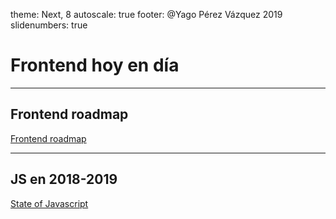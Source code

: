 theme: Next, 8
autoscale: true
footer: @Yago Pérez Vázquez 2019
slidenumbers: true

# Frontend hoy en día

---

## Frontend roadmap

[Frontend roadmap](https://github.com/kamranahmedse/developer-roadmap)

---

## JS en 2018-2019

[State of Javascript](https://2018.stateofjs.com)


